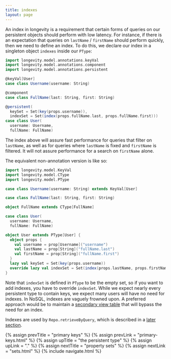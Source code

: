 ```yaml
---
title: indexes
layout: page
---
```


An index in longevity is a requirement that certain forms of queries
on our persistent objects should perform with low latency. For
instance, if there is an expectation that queries on `lastName` /
`firstName` should perform quickly, then we need to define an
index. To do this, we declare our index in a singleton object
`indexes` inside our `PType`:

```scala
import longevity.model.annotations.keyVal
import longevity.model.annotations.component
import longevity.model.annotations.persistent

@keyVal[User]
case class Username(username: String)

@component
case class FullName(last: String, first: String)

@persistent(
  keySet = Set(key(props.username)),
  indexSet = Set(index(props.fullName.last, props.fullName.first)))
case class User(
  username: Username,
  fullName: FullName)
```

The index above will assure fast performance for queries that filter
on `lastName`, as well as for queries where `lastName` is fixed and
`firstName` is filtered. It will not assure performance for a search
on `firstName` alone.

The equivalent non-annotation version is like so:

```scala
import longevity.model.KeyVal
import longevity.model.CType
import longevity.model.PType

case class Username(username: String) extends KeyVal[User]

case class FullName(last: String, first: String)

object FullName extends CType[FullName]

case class User(
  username: Username,
  fullName: FullName)

object User extends PType[User] {
  object props {
    val username = prop[Username]("username")
    val lastName = prop[String]("fullName.last")
    val firstName = prop[String]("fullName.first")
  }
  lazy val keySet = Set(key(props.username))
  override lazy val indexSet = Set(index(props.lastName, props.firstName))
}
```

Note that `indexSet` is defined in `PType` to be the empty set, so if
you want to add indexes, you have to override `indexSet`. While we
expect nearly every persistent type to contain keys, we expect many
users will have no need for indexes. In NoSQL, indexes are vaguely
frowned upon. A preferred approach would be to maintain a [secondary
view table](http://martinfowler.com/bliki/CQRS.html) that will bypass
the need for an index.

Indexes are used by `Repo.retrieveByQuery`, which is described in a [later
section](../query/retrieve-by.html).

{% assign prevTitle = "primary keys" %}
{% assign prevLink = "primary-keys.html" %}
{% assign upTitle = "the persistent type" %}
{% assign upLink = "." %}
{% assign nextTitle = "property sets" %}
{% assign nextLink = "sets.html" %}
{% include navigate.html %}

